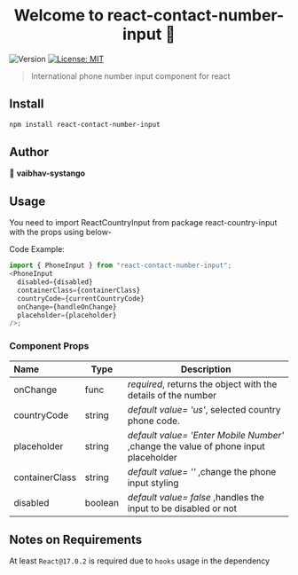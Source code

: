 <h1 align="center">Welcome to react-contact-number-input 👋</h1>
<p>
  <img alt="Version" src="https://img.shields.io/badge/version-1.0.4-blue.svg?cacheSeconds=2592000" />
  <a href="#" target="_blank">
    <img alt="License: MIT" src="https://img.shields.io/badge/License-MIT-yellow.svg" />
  </a>
</p>

> International phone number input component for react

## Install

```sh
npm install react-contact-number-input
```

## Author

👤 **vaibhav-systango**

<!-- ## Show your support

Give a ⭐️ if this project helped you!

***
_This README was generated with ❤️ by [readme-md-generator](https://github.com/kefranabg/readme-md-generator)_ -->

## Usage

You need to import ReactCountryInput from package react-country-input with the props using below-

Code Example:

```js live=true
import { PhoneInput } from "react-contact-number-input";
<PhoneInput
  disabled={disabled}
  containerClass={containerClass}
  countryCode={currentCountryCode}
  onChange={handleOnChange}
  placeholder={placeholder}
/>;
```

### Component Props

| Name           | Type    | Description                                                                         |
| :------------- | ------- | ----------------------------------------------------------------------------------- |
| onChange       | func    | _required_, returns the object with the details of the number                       |
| countryCode    | string  | _default value= 'us'_, selected country phone code.                                 |
| placeholder    | string  | _default value= 'Enter Mobile Number'_ ,change the value of phone input placeholder |
| containerClass | string  | _default value= ''_ ,change the phone input styling                                 |
| disabled       | boolean | _default value= false_ ,handles the input to be disabled or not                     |

## Notes on Requirements

At least `React@17.0.2` is required due to `hooks` usage in the dependency
